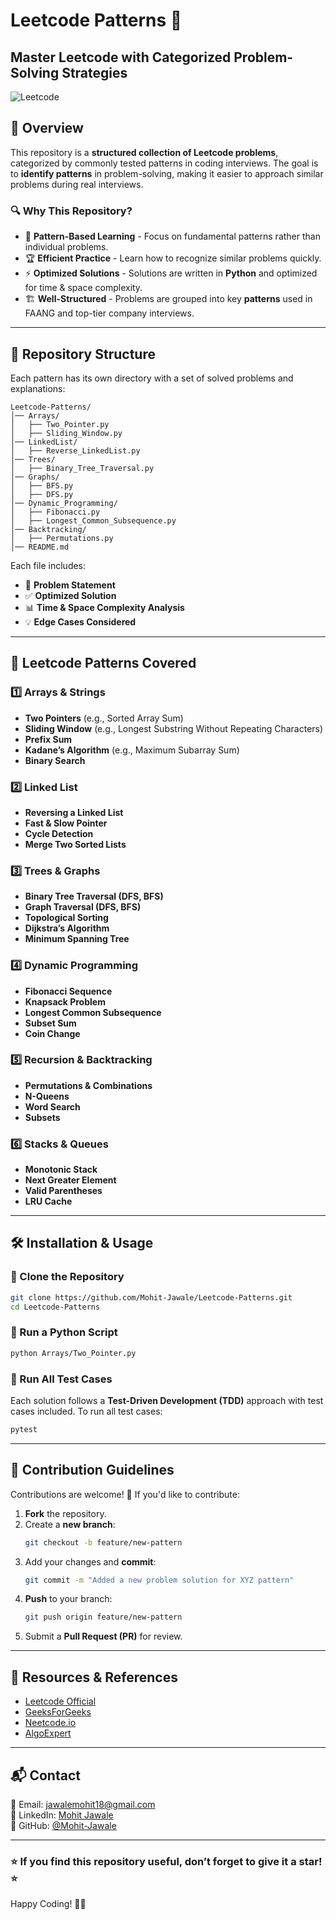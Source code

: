 # Leetcode Patterns 🚀
## Master Leetcode with Categorized Problem-Solving Strategies

![Leetcode](https://leetcode.com/static/images/LeetCode_logo.png)

## 📌 Overview
This repository is a **structured collection of Leetcode problems**, categorized by commonly tested patterns in coding interviews. The goal is to **identify patterns** in problem-solving, making it easier to approach similar problems during real interviews.

### 🔍 Why This Repository?
- 📌 **Pattern-Based Learning** - Focus on fundamental patterns rather than individual problems.
- 🏆 **Efficient Practice** - Learn how to recognize similar problems quickly.
- ⚡ **Optimized Solutions** - Solutions are written in **Python** and optimized for time & space complexity.
- 🏗️ **Well-Structured** - Problems are grouped into key **patterns** used in FAANG and top-tier company interviews.

---

## 📂 Repository Structure
Each pattern has its own directory with a set of solved problems and explanations:

```
Leetcode-Patterns/
│── Arrays/
│   ├── Two_Pointer.py
│   ├── Sliding_Window.py
│── LinkedList/
│   ├── Reverse_LinkedList.py
│── Trees/
│   ├── Binary_Tree_Traversal.py
│── Graphs/
│   ├── BFS.py
│   ├── DFS.py
│── Dynamic_Programming/
│   ├── Fibonacci.py
│   ├── Longest_Common_Subsequence.py
│── Backtracking/
│   ├── Permutations.py
│── README.md
```

Each file includes:
- 📝 **Problem Statement**
- ✅ **Optimized Solution**
- 📊 **Time & Space Complexity Analysis**
- 💡 **Edge Cases Considered**

---

## 📜 Leetcode Patterns Covered
### 1️⃣ Arrays & Strings
- **Two Pointers** (e.g., Sorted Array Sum)
- **Sliding Window** (e.g., Longest Substring Without Repeating Characters)
- **Prefix Sum**
- **Kadane’s Algorithm** (e.g., Maximum Subarray Sum)
- **Binary Search**

### 2️⃣ Linked List
- **Reversing a Linked List**
- **Fast & Slow Pointer**
- **Cycle Detection**
- **Merge Two Sorted Lists**

### 3️⃣ Trees & Graphs
- **Binary Tree Traversal (DFS, BFS)**
- **Graph Traversal (DFS, BFS)**
- **Topological Sorting**
- **Dijkstra’s Algorithm**
- **Minimum Spanning Tree**

### 4️⃣ Dynamic Programming
- **Fibonacci Sequence**
- **Knapsack Problem**
- **Longest Common Subsequence**
- **Subset Sum**
- **Coin Change**

### 5️⃣ Recursion & Backtracking
- **Permutations & Combinations**
- **N-Queens**
- **Word Search**
- **Subsets**

### 6️⃣ Stacks & Queues
- **Monotonic Stack**
- **Next Greater Element**
- **Valid Parentheses**
- **LRU Cache**

---

## 🛠️ Installation & Usage
### 🔹 Clone the Repository
```bash
git clone https://github.com/Mohit-Jawale/Leetcode-Patterns.git
cd Leetcode-Patterns
```

### 🔹 Run a Python Script
```bash
python Arrays/Two_Pointer.py
```

### 🔹 Run All Test Cases
Each solution follows a **Test-Driven Development (TDD)** approach with test cases included. To run all test cases:
```bash
pytest
```

---

## 🎯 Contribution Guidelines
Contributions are welcome! 🚀 If you'd like to contribute:
1. **Fork** the repository.
2. Create a **new branch**:
   ```bash
   git checkout -b feature/new-pattern
   ```
3. Add your changes and **commit**:
   ```bash
   git commit -m "Added a new problem solution for XYZ pattern"
   ```
4. **Push** to your branch:
   ```bash
   git push origin feature/new-pattern
   ```
5. Submit a **Pull Request (PR)** for review.

---

## 📖 Resources & References
- [Leetcode Official](https://leetcode.com/)
- [GeeksForGeeks](https://www.geeksforgeeks.org/)
- [Neetcode.io](https://neetcode.io/)
- [AlgoExpert](https://www.algoexpert.io/)

---

## 📬 Contact
📧 Email: jawalemohit18@gmail.com  
📌 LinkedIn: [Mohit Jawale](http://www.linkedin.com/in/mohitjawale)  
📌 GitHub: [@Mohit-Jawale](http://www.github.com/Mohit-Jawale)

---

### ⭐ If you find this repository useful, don’t forget to give it a star! ⭐  

Happy Coding! 🚀🔥
